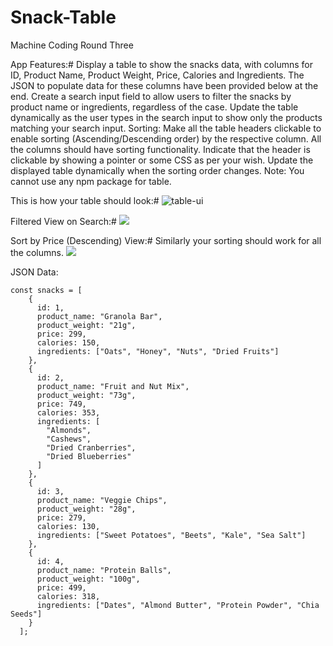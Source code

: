 # Snack-Table
Machine Coding Round Three



App Features:#
Display a table to show the snacks data, with columns for ID, Product Name, Product Weight, Price, Calories and Ingredients. The JSON to populate data for these columns have been provided below at the end.
Create a search input field to allow users to filter the snacks by product name or ingredients, regardless of the case. Update the table dynamically as the user types in the search input to show only the products matching your search input.
Sorting:
Make all the table headers clickable to enable sorting (Ascending/Descending order) by the respective column. All the columns should have sorting functionality.
Indicate that the header is clickable by showing a pointer or some CSS as per your wish.
Update the displayed table dynamically when the sorting order changes.
Note: You cannot use any npm package for table.

This is how your table should look:#
![table-ui](https://res.cloudinary.com/krishanucloud/image/upload/v1687462125/mcr-31_itrp9j.png)

Filtered View on Search:#
![](https://res.cloudinary.com/krishanucloud/image/upload/v1687462124/mcr-32_alchus.png)

Sort by Price (Descending) View:#
Similarly your sorting should work for all the columns.
![](https://res.cloudinary.com/krishanucloud/image/upload/v1687462125/mcr-33_ow7vox.png)



JSON Data:
```
const snacks = [
    {
      id: 1,
      product_name: "Granola Bar",
      product_weight: "21g",
      price: 299,
      calories: 150,
      ingredients: ["Oats", "Honey", "Nuts", "Dried Fruits"]
    },
    {
      id: 2,
      product_name: "Fruit and Nut Mix",
      product_weight: "73g",
      price: 749,
      calories: 353,
      ingredients: [
        "Almonds",
        "Cashews",
        "Dried Cranberries",
        "Dried Blueberries"
      ]
    },
    {
      id: 3,
      product_name: "Veggie Chips",
      product_weight: "28g",
      price: 279,
      calories: 130,
      ingredients: ["Sweet Potatoes", "Beets", "Kale", "Sea Salt"]
    },
    {
      id: 4,
      product_name: "Protein Balls",
      product_weight: "100g",
      price: 499,
      calories: 318,
      ingredients: ["Dates", "Almond Butter", "Protein Powder", "Chia Seeds"]
    }
  ];
```
